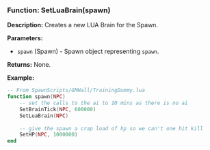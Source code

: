 ### Function: SetLuaBrain(spawn)

**Description:**
Creates a new LUA Brain for the Spawn.

**Parameters:**
- `spawn` (Spawn) - Spawn object representing `spawn`.

**Returns:** None.

**Example:**

```lua
-- From SpawnScripts/GMHall/TrainingDummy.lua
function spawn(NPC)
	-- set the calls to the ai to 10 mins as there is no ai
	SetBrainTick(NPC, 600000)
	SetLuaBrain(NPC)
	
	-- give the spawn a crap load of hp so we can't one hit kill
	SetHP(NPC, 1000000)
end
```
